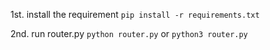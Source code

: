 1st. install the requirement 
``` pip install -r requirements.txt ```

2nd. run router.py
``` python router.py ``` or 
``` python3 router.py ```
